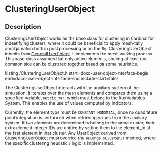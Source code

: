 # ClusteringUserObject

## Description

ClusteringUserObject works as the base class for clustering in Cardinal for indentifying clusters, where it could be beneficial to apply
mesh-tally amalgamation both in post processing or on the fly. ClusteringUserObject inherits from 
[GeneralUserObject](GeneralUserObject.md). It implements the mesh walking process. This base class assumes that only active
elements, sharing at least one common side can be clustered together based on some heuristics. 

!listing /ClusteringUserObject.h start=doco-user-object-interface-begin end=doco-user-object-interface-end include-start=false

The ClusteringUserObject interacts with the auxiliary system of the simulation. It iterates over 
the mesh elements and compares them using a specified variable, `metric_var`, which must belong to 
the AuxVariables System. This enables the use of values computed by indicators. 

Currently, the element type must be `CONSTANT MONOMIAL`, since no quadrature point integration is performed
when retrieving values from the auxiliary system. If two elements are determined to
belong to the same cluster, their extra element integer IDs are unified by setting them
to the element_id of the first element in that cluster. Any UserObject derived from ClusteringUserObject 
must override the `belongsToCluster()` method, where the specific clustering heuristic / logic is implemented.

